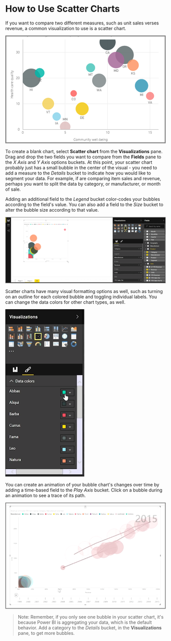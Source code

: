 <properties
   pageTitle="Scatter Charts"
   description="Long live bubbles - see scatter charts in action"
   services="powerbi"
   documentationCenter=""
   authors="davidiseminger"
   manager="mblythe"
   backup=""
   editor=""
   tags=""
   qualityFocus="no"
   qualityDate=""
   featuredVideoId="xLQ_ZVScI60"
   featuredVideoThumb=""
   courseDuration="9m"/>

<tags
   ms.service="powerbi"
   ms.devlang="NA"
   ms.topic="get-started-article"
   ms.tgt_pltfrm="NA"
   ms.workload="powerbi"
   ms.date="09/29/2016"
   ms.author="davidi"/>

# How to Use Scatter Charts

If you want to compare two different measures, such as unit sales verses revenue, a common visualization to use is a scatter chart.

![](media/powerbi-learning-3-7-create-scatter-charts/3-7_1.png)

To create a blank chart, select **Scatter chart** from the **Visualizations** pane. Drag and drop the two fields you want to compare from the **Fields** pane to the *X Axis* and *Y Axis* options buckets. At this point, your scatter chart probably just has a small bubble in the center of the visual - you need to add a measure to the *Details* bucket to indicate how you would like to segment your data. For example, if are comparing item sales and revenue, perhaps you want to split the data by category, or manufacturer, or month of sale.

Adding an additional field to the *Legend* bucket color-codes your bubbles according to the field's value. You can also add a field to the *Size* bucket to alter the bubble size according to that value.

![](media/powerbi-learning-3-7-create-scatter-charts/3-7_2.png)

Scatter charts have many visual formatting options as well, such as turning on an outline for each colored bubble and toggling individual labels. You can change the data colors for other chart types, as well.

![](media/powerbi-learning-3-7-create-scatter-charts/3-7_3.png)

You can create an animation of your bubble chart's changes over time by adding a time-based field to the *Play Axis* bucket. Click on a bubble during an animation to see a trace of its path.

![](media/powerbi-learning-3-7-create-scatter-charts/3-7_4.png)

>Note: Remember, if you only see one bubble in your scatter chart, it's because Power BI is aggregating your data, which is the default behavior. Add a category to the *Details* bucket, in the **Visualizations** pane, to get more bubbles.
